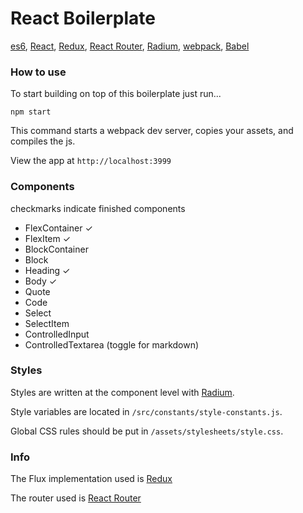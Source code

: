 # React Boilerplate

[es6](https://hacks.mozilla.org/2015/04/es6-in-depth-an-introduction/), [React](http://facebook.github.io/react/), [Redux](https://github.com/gaearon/redux), [React Router](https://rackt.github.io/react-router/), [Radium](http://projects.formidablelabs.com/radium/), [webpack](http://webpack.github.io/), [Babel](https://babeljs.io/)

### How to use

To start building on top of this boilerplate just run...

`npm start`

This command starts a webpack dev server, copies your assets, and compiles the js.

View the app at `http://localhost:3999`

### Components

checkmarks indicate finished components

  - FlexContainer ✓
  - FlexItem ✓
  - BlockContainer
  - Block
  - Heading ✓
  - Body ✓
  - Quote
  - Code
  - Select
  - SelectItem
  - ControlledInput
  - ControlledTextarea (toggle for markdown)

### Styles

Styles are written at the component level with [Radium](http://projects.formidablelabs.com/radium/).

Style variables are located in `/src/constants/style-constants.js`.

Global CSS rules should be put in `/assets/stylesheets/style.css`.

### Info

The Flux implementation used is [Redux](https://github.com/gaearon/redux)

The router used is [React Router](https://github.com/rackt/react-router)
